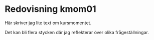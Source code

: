 ---
---
Redovisning kmom01
=========================

Här skriver jag lite text om kursmomentet.

Det kan bli flera stycken där jag reflekterar över olika frågeställningar.
